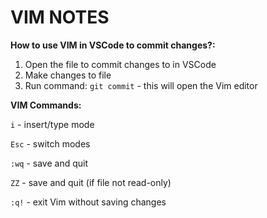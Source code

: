 # VIM NOTES

**How to use VIM in VSCode to commit changes?:**

1. Open the file to commit changes to in VSCode
2. Make changes to file
3. Run command: `git commit` - this will open the Vim editor

**VIM Commands:**

`i` - insert/type mode

`Esc` - switch modes

`:wq` - save and quit

`ZZ` - save and quit (if file not read-only)

`:q!` - exit Vim without saving changes
